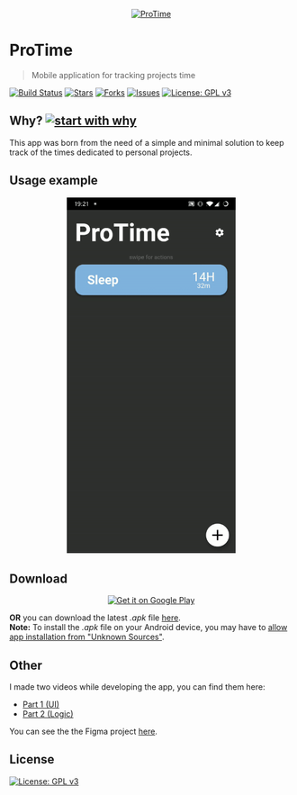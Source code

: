 <p align="center"><a href="https://bertolotti.dev/ProTime"><img height="125px" width="125px" src="https://raw.githubusercontent.com/GiorgioBertolotti/ProTime/master/icon/icon.png" alt="ProTime"/></a></p>

# ProTime

> Mobile application for tracking projects time

[![Build Status](https://travis-ci.com/GiorgioBertolotti/ProTime.svg?branch=master)](https://travis-ci.com/GiorgioBertolotti/ProTime)
[![Stars](https://img.shields.io/github/stars/GiorgioBertolotti/ProTime.svg)](https://github.com/GiorgioBertolotti/ProTime/stargazers)
[![Forks](https://img.shields.io/github/forks/GiorgioBertolotti/ProTime.svg)](https://github.com/GiorgioBertolotti/ProTime/network/members)
[![Issues](https://img.shields.io/github/issues/GiorgioBertolotti/ProTime.svg)](https://github.com/GiorgioBertolotti/ProTime/issues)
[![License: GPL v3](https://img.shields.io/badge/License-GPLv3-blue.svg)](LICENSE)

## Why? [![start with why](https://img.shields.io/badge/start%20with-why%3F-brightgreen.svg?style=flat)](http://www.ted.com/talks/simon_sinek_how_great_leaders_inspire_action)

This app was born from the need of a simple and minimal solution to keep track of the times dedicated to personal projects.

## Usage example

<p align="center"><img src="resources/usage.gif" width="300" /></p>

## Download

<center><a href='https://play.google.com/store/apps/details?id=com.zem.protime.pro_time&pcampaignid=MKT-Other-global-all-co-prtnr-py-PartBadge-Mar2515-1'><img alt='Get it on Google Play' src='https://play.google.com/intl/en/badges/images/generic/en_badge_web_generic.png' width='50%'/></a></center>

**OR** you can download the latest *.apk* file [here](https://github.com/GiorgioBertolotti/ProTime/releases).  
**Note:** To install the *.apk* file on your Android device, you may have to [allow app installation from "Unknown Sources"](https://www.applivery.com/docs/troubleshooting/android-unknown-sources).

## Other

I made two videos while developing the app, you can find them here:
- [Part 1 (UI)](https://www.youtube.com/watch?v=ojH1lBEf5Zw&t=129s)
- [Part 2 (Logic)](https://www.youtube.com/watch?v=-Le0aDALDT8)

You can see the the Figma project [here](https://www.figma.com/file/VgnQ3jgQrJnlNsElcz3RRW/ProTime).

## License

[![License: GPL v3](https://img.shields.io/badge/License-GPLv3-blue.svg)](LICENSE)
